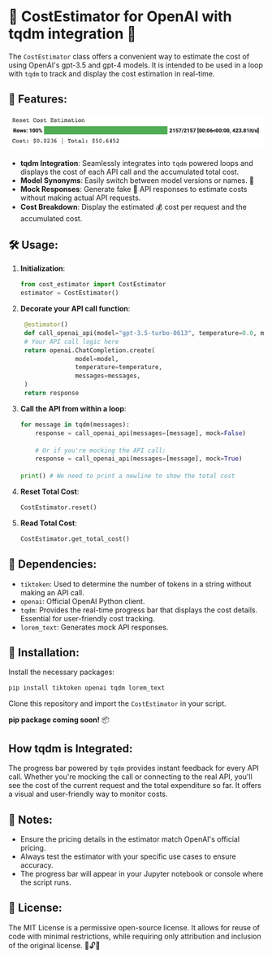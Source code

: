 # 🚀 CostEstimator for OpenAI with tqdm integration 💸

The `CostEstimator` class offers a convenient way to estimate the cost of using OpenAI's gpt-3.5 and gpt-4 models. It is intended to be used in a loop with `tqdm` to  track and display the cost estimation in real-time.

## 🌟 Features:

![Screenshot of an estimation](images/screenshot.png)

- **tqdm Integration**: Seamlessly integrates into `tqdm` powered loops and displays the cost of each API call and the accumulated total cost.
- **Model Synonyms**: Easily switch between model versions or names. 🔄
- **Mock Responses**: Generate fake 🤖 API responses to estimate costs without making actual API requests.
- **Cost Breakdown**: Display the estimated 💰 cost per request and the accumulated cost.


## 🛠 Usage:

1. **Initialization**:
    ```python
    from cost_estimator import CostEstimator
    estimator = CostEstimator()
    ```

2. **Decorate your API call function**:
   ```python
    @estimator()
    def call_openai_api(model="gpt-3.5-turbo-0613", temperature=0.0, messages=[...], mock=True):
    # Your API call logic here
    return openai.ChatCompletion.create(
                  model=model,
                  temperature=temperature,
                  messages=messages,
    )
    return response
    ```

3. **Call the API from within a loop**:
    ```python
    for message in tqdm(messages):
        response = call_openai_api(messages=[message], mock=False)
   
        # Or if you're mocking the API call:
        response = call_openai_api(messages=[message], mock=True)     
   
    print() # We need to print a newline to show the total cost
    ```

4. **Reset Total Cost**:
    ```python
    CostEstimator.reset()
    ```

5. **Read Total Cost**:
    ```python
    CostEstimator.get_total_cost()
    ```

## 📌 Dependencies:

- `tiktoken`: Used to determine the number of tokens in a string without making an API call.
- `openai`: Official OpenAI Python client.
- `tqdm`: Provides the real-time progress bar that displays the cost details. Essential for user-friendly cost tracking.
- `lorem_text`: Generates mock API responses.

## 🔧 Installation:

Install the necessary packages:

```bash
pip install tiktoken openai tqdm lorem_text
```
Clone this repository and import the `CostEstimator` in your script.

**pip package coming soon!** 📦

## How tqdm is Integrated:

The progress bar powered by `tqdm` provides instant feedback for every API call. Whether you're mocking the call or connecting to the real API, you'll see the cost of the current request and the total expenditure so far. It offers a visual and user-friendly way to monitor costs.

## 📝 Notes:

- Ensure the pricing details in the estimator match OpenAI's official pricing.
- Always test the estimator with your specific use cases to ensure accuracy.
- The progress bar will appear in your Jupyter notebook or console where the script runs.

## 📜 License:

The MIT License is a permissive open-source license. It allows for reuse of code with minimal restrictions, while requiring only attribution and inclusion of the original license. 🔄🔓💼